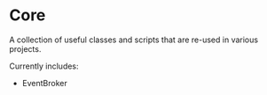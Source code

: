 # Core

A collection of useful classes and scripts that are re-used in various projects.

Currently includes:
 - EventBroker
